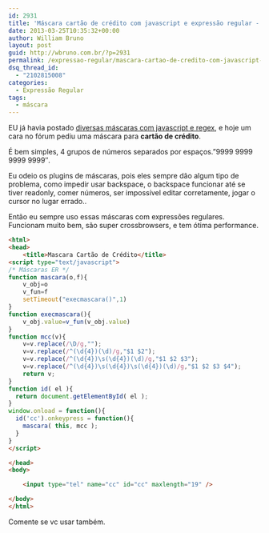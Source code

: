 ```yaml
---
id: 2931
title: 'Máscara cartão de crédito com javascript e expressão regular - regex'
date: 2013-03-25T10:35:32+00:00
author: William Bruno
layout: post
guid: http://wbruno.com.br/?p=2931
permalink: /expressao-regular/mascara-cartao-de-credito-com-javascript-e-expressao-regular-regex/
dsq_thread_id:
  - "2102815008"
categories:
  - Expressão Regular
tags:
  - máscara
---
```

EU já havia postado [diversas máscaras com javascript e regex](https://wbruno.com.br/expressao-regular/diversas-mascaras-com-er/), e hoje um cara no fórum pediu uma máscara para **cartão de crédito**.

É bem simples, 4 grupos de números separados por espaços.&#8221;9999 9999 9999 9999&#8243;.

Eu odeio os plugins de máscaras, pois eles sempre dão algum tipo de problema, como impedir usar backspace, o backspace funcionar até se tiver readonly, comer números, ser impossível editar corretamente, jogar o cursor no lugar errado..

Então eu sempre uso essas máscaras com expressões regulares. Funcionam muito bem, são super crossbrowsers, e tem ótima performance.

``` html
<html>
<head>
    <title>Mascara Cartão de Crédito</title>
<script type="text/javascript">
/* Máscaras ER */
function mascara(o,f){
    v_obj=o
    v_fun=f
    setTimeout("execmascara()",1)
}
function execmascara(){
    v_obj.value=v_fun(v_obj.value)
}
function mcc(v){
    v=v.replace(/\D/g,"");
    v=v.replace(/^(\d{4})(\d)/g,"$1 $2");
    v=v.replace(/^(\d{4})\s(\d{4})(\d)/g,"$1 $2 $3");
    v=v.replace(/^(\d{4})\s(\d{4})\s(\d{4})(\d)/g,"$1 $2 $3 $4");
    return v;
}
function id( el ){
  return document.getElementById( el );
}
window.onload = function(){
  id('cc').onkeypress = function(){
    mascara( this, mcc );
  }
}
</script>

</head>
<body>

    <input type="tel" name="cc" id="cc" maxlength="19" />

</body>
</html>
```

Comente se vc usar também.
